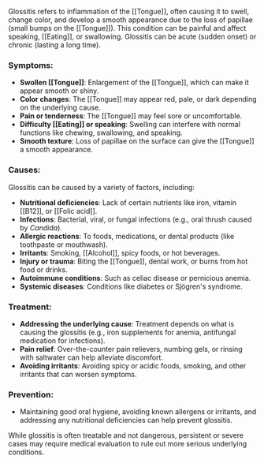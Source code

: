 Glossitis refers to inflammation of the [[Tongue]], often causing it to swell, change color, and develop a smooth appearance due to the loss of papillae (small bumps on the [[Tongue]]). This condition can be painful and affect speaking, [[Eating]], or swallowing. Glossitis can be acute (sudden onset) or chronic (lasting a long time).

### Symptoms:
- **Swollen [[Tongue]]**: Enlargement of the [[Tongue]], which can make it appear smooth or shiny.
- **Color changes**: The [[Tongue]] may appear red, pale, or dark depending on the underlying cause.
- **Pain or tenderness**: The [[Tongue]] may feel sore or uncomfortable.
- **Difficulty [[Eating]] or speaking**: Swelling can interfere with normal functions like chewing, swallowing, and speaking.
- **Smooth texture**: Loss of papillae on the surface can give the [[Tongue]] a smooth appearance.

### Causes:
Glossitis can be caused by a variety of factors, including:
- **Nutritional deficiencies**: Lack of certain nutrients like iron, vitamin [[B12]], or [[Folic acid]].
- **Infections**: Bacterial, viral, or fungal infections (e.g., oral thrush caused by *Candida*).
- **Allergic reactions**: To foods, medications, or dental products (like toothpaste or mouthwash).
- **Irritants**: Smoking, [[Alcohol]], spicy foods, or hot beverages.
- **Injury or trauma**: Biting the [[Tongue]], dental work, or burns from hot food or drinks.
- **Autoimmune conditions**: Such as celiac disease or pernicious anemia.
- **Systemic diseases**: Conditions like diabetes or Sjögren's syndrome.

### Treatment:
- **Addressing the underlying cause**: Treatment depends on what is causing the glossitis (e.g., iron supplements for anemia, antifungal medication for infections).
- **Pain relief**: Over-the-counter pain relievers, numbing gels, or rinsing with saltwater can help alleviate discomfort.
- **Avoiding irritants**: Avoiding spicy or acidic foods, smoking, and other irritants that can worsen symptoms.
  
### Prevention:
- Maintaining good oral hygiene, avoiding known allergens or irritants, and addressing any nutritional deficiencies can help prevent glossitis.

While glossitis is often treatable and not dangerous, persistent or severe cases may require medical evaluation to rule out more serious underlying conditions.
